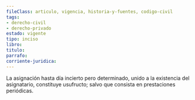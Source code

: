 ```yaml
---
fileClass: articulo, vigencia, historia-y-fuentes, codigo-civil
tags:
- derecho-civil
- derecho-privado
estado: vigente
tipo: inciso
libro:
titulo:
parrafo:
corriente-juridica:
---
```

La asignación hasta día incierto pero determinado, unido a la existencia del asignatario, constituye usufructo; salvo que consista en prestaciones periódicas.